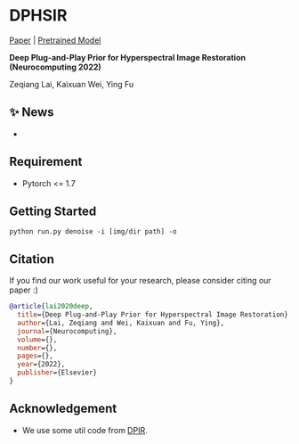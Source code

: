 # DPHSIR

[Paper]() | [Pretrained Model]()

**Deep Plug-and-Play Prior for Hyperspectral Image Restoration (Neurocomputing 2022)**

Zeqiang Lai, Kaixuan Wei, Ying Fu

## :sparkles: News

-

## Requirement

- Pytorch <= 1.7

## Getting Started

```shell
python run.py denoise -i [img/dir path] -o 
```

## Citation

If you find our work useful for your research, please consider citing our paper :)

```bibtex
@article{lai2020deep,
  title={Deep Plug-and-Play Prior for Hyperspectral Image Restoration},
  author={Lai, Zeqiang and Wei, Kaixuan and Fu, Ying},
  journal={Neurocomputing},
  volume={},
  number={},
  pages={},
  year={2022},
  publisher={Elsevier}
}
```

## Acknowledgement

- We use some util code from [DPIR](https://github.com/cszn/DPIR).
